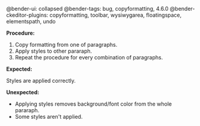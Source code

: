 @bender-ui: collapsed
@bender-tags: bug, copyformatting, 4.6.0
@bender-ckeditor-plugins: copyformatting, toolbar, wysiwygarea, floatingspace, elementspath, undo


**Procedure:**

1. Copy formatting from one of paragraphs.
2. Apply styles to other pararaph.
3. Repeat the procedure for every combination of paragraphs.

**Expected:**

Styles are applied correctly.

**Unexpected:**

* Applying styles removes background/font color from the whole pararaph.
* Some styles aren't applied.
